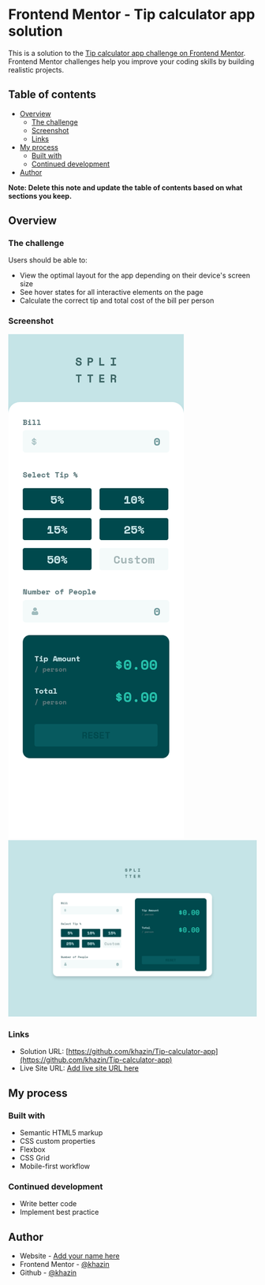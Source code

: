# Frontend Mentor - Tip calculator app solution

This is a solution to the [Tip calculator app challenge on Frontend Mentor](https://www.frontendmentor.io/challenges/tip-calculator-app-ugJNGbJUX). Frontend Mentor challenges help you improve your coding skills by building realistic projects.

## Table of contents

- [Overview](#overview)
  - [The challenge](#the-challenge)
  - [Screenshot](#screenshot)
  - [Links](#links)
- [My process](#my-process)
  - [Built with](#built-with)
  - [Continued development](#continued-development)
- [Author](#author)


**Note: Delete this note and update the table of contents based on what sections you keep.**

## Overview

### The challenge

Users should be able to:

- View the optimal layout for the app depending on their device's screen size
- See hover states for all interactive elements on the page
- Calculate the correct tip and total cost of the bill per person

### Screenshot

![](screenshot/mobile.png)
![](screenshot/desktop.png)


### Links

- Solution URL: [https://github.com/khazin/Tip-calculator-app](https://github.com/khazin/Tip-calculator-app)
- Live Site URL: [Add live site URL here](https://your-live-site-url.com)

## My process

### Built with

- Semantic HTML5 markup
- CSS custom properties
- Flexbox
- CSS Grid
- Mobile-first workflow

### Continued development

- Write better code
- Implement best practice

## Author

- Website - [Add your name here](https://www.your-site.com)
- Frontend Mentor - [@khazin](https://www.frontendmentor.io/profile/khazin)
- Github - [@khazin](https://www.github.com/khazin)

